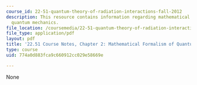 ```yaml
---
course_id: 22-51-quantum-theory-of-radiation-interactions-fall-2012
description: This resource contains information regarding mathematical formalism of
  quantum mechanics.
file_location: /coursemedia/22-51-quantum-theory-of-radiation-interactions-fall-2012/774a0d883fca9c660912cc029e58669e_MIT22_51F12_Ch2.pdf
file_type: application/pdf
layout: pdf
title: '22.51 Course Notes, Chapter 2: Mathematical Formalism of Quantum Mechanics'
type: course
uid: 774a0d883fca9c660912cc029e58669e

---
```

None